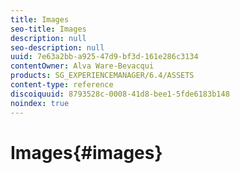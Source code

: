 ```yaml
---
title: Images
seo-title: Images
description: null
seo-description: null
uuid: 7e63a2bb-a925-47d9-bf3d-161e286c3134
contentOwner: Alva Ware-Bevacqui
products: SG_EXPERIENCEMANAGER/6.4/ASSETS
content-type: reference
discoiquuid: 8793528c-0008-41d8-bee1-5fde6183b148
noindex: true
---
```


# Images{#images}

